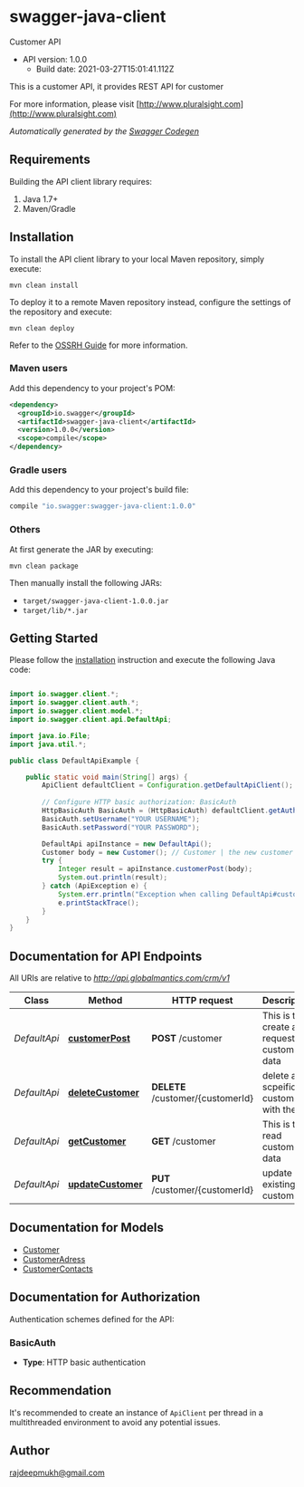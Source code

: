 # swagger-java-client

Customer API
- API version: 1.0.0
  - Build date: 2021-03-27T15:01:41.112Z

This is a customer API, it provides REST API for customer

  For more information, please visit [http://www.pluralsight.com](http://www.pluralsight.com)

*Automatically generated by the [Swagger Codegen](https://github.com/swagger-api/swagger-codegen)*


## Requirements

Building the API client library requires:
1. Java 1.7+
2. Maven/Gradle

## Installation

To install the API client library to your local Maven repository, simply execute:

```shell
mvn clean install
```

To deploy it to a remote Maven repository instead, configure the settings of the repository and execute:

```shell
mvn clean deploy
```

Refer to the [OSSRH Guide](http://central.sonatype.org/pages/ossrh-guide.html) for more information.

### Maven users

Add this dependency to your project's POM:

```xml
<dependency>
  <groupId>io.swagger</groupId>
  <artifactId>swagger-java-client</artifactId>
  <version>1.0.0</version>
  <scope>compile</scope>
</dependency>
```

### Gradle users

Add this dependency to your project's build file:

```groovy
compile "io.swagger:swagger-java-client:1.0.0"
```

### Others

At first generate the JAR by executing:

```shell
mvn clean package
```

Then manually install the following JARs:

* `target/swagger-java-client-1.0.0.jar`
* `target/lib/*.jar`

## Getting Started

Please follow the [installation](#installation) instruction and execute the following Java code:

```java

import io.swagger.client.*;
import io.swagger.client.auth.*;
import io.swagger.client.model.*;
import io.swagger.client.api.DefaultApi;

import java.io.File;
import java.util.*;

public class DefaultApiExample {

    public static void main(String[] args) {
        ApiClient defaultClient = Configuration.getDefaultApiClient();
        
        // Configure HTTP basic authorization: BasicAuth
        HttpBasicAuth BasicAuth = (HttpBasicAuth) defaultClient.getAuthentication("BasicAuth");
        BasicAuth.setUsername("YOUR USERNAME");
        BasicAuth.setPassword("YOUR PASSWORD");

        DefaultApi apiInstance = new DefaultApi();
        Customer body = new Customer(); // Customer | the new customer data in JSON format
        try {
            Integer result = apiInstance.customerPost(body);
            System.out.println(result);
        } catch (ApiException e) {
            System.err.println("Exception when calling DefaultApi#customerPost");
            e.printStackTrace();
        }
    }
}

```

## Documentation for API Endpoints

All URIs are relative to *http://api.globalmantics.com/crm/v1*

Class | Method | HTTP request | Description
------------ | ------------- | ------------- | -------------
*DefaultApi* | [**customerPost**](docs/DefaultApi.md#customerPost) | **POST** /customer | This is to create a request for customer&#39;s data
*DefaultApi* | [**deleteCustomer**](docs/DefaultApi.md#deleteCustomer) | **DELETE** /customer/{customerId} | delete a scpeific customer with the ID.
*DefaultApi* | [**getCustomer**](docs/DefaultApi.md#getCustomer) | **GET** /customer | This is to read customer&#39;s data
*DefaultApi* | [**updateCustomer**](docs/DefaultApi.md#updateCustomer) | **PUT** /customer/{customerId} | update existing customer


## Documentation for Models

 - [Customer](docs/Customer.md)
 - [CustomerAdress](docs/CustomerAdress.md)
 - [CustomerContacts](docs/CustomerContacts.md)


## Documentation for Authorization

Authentication schemes defined for the API:
### BasicAuth

- **Type**: HTTP basic authentication


## Recommendation

It's recommended to create an instance of `ApiClient` per thread in a multithreaded environment to avoid any potential issues.

## Author

rajdeepmukh@gmail.com


